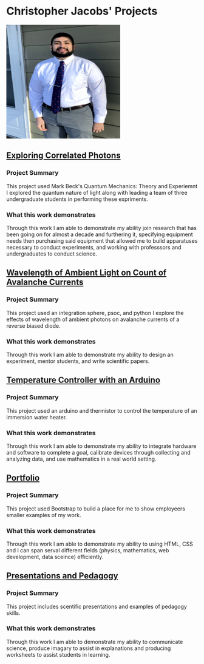 # Christopher Jacobs' Projects

<img src=https://github.com/jacobsc050/projects/blob/main/assets/image.png width="300" height="300">


## [Exploring Correlated Photons](https://github.com/jacobsc050/quantum-mechanics)



### Project Summary

This project used Mark Beck's Quantum Mechanics: Theory and Experiemnt I explored the quantum nature of light along with leading a team of three undergraduate students in performing these expriments.

### What this work demonstrates

Through this work I am able to demonstrate my ability join research that has been going on for almost a decade and furthering it, specifying equipment needs then purchasing said equipment that allowed me to build apparatuses necessary to conduct experiments, and working with professsors and undergraduates to conduct science. 

## [Wavelength of  Ambient Light on Count of Avalanche Currents](https://github.com/jacobsc050/senior-thesis)

### Project Summary

This project used an integration sphere, psoc, and python I explore the effects of wavelength of ambient photons on avalanche currents of a reverse biased diode.

### What this work demonstrates

Through this work I am able to demonstrate my ability to design an experiment, mentor students, and write scientific papers.  


## [Temperature Controller with an Arduino](https://github.com/jacobsc050/temperature-controller-arduino)

### Project Summary

This project used an arduino and thermistor to control the temperature of an immersion water heater.

### What this work demonstrates

Through this work I am able to demonstrate my ability to integrate hardware and software to complete a goal, calibrate devices through collecting and analyzing data, and use mathematics in a real world setting.  

## [Portfolio](https://jacobsc050.github.io/portfolio/)

### Project Summary

This project used Bootstrap to build a place for me to show employeers smaller examples of my work.

### What this work demonstrates

Through this work I am able to demonstrate my ability to using HTML, CSS and I can span serval different fields (physics, mathematics, web development, data sceince) efficiently.


## [Presentations and Pedagogy](https://github.com/jacobsc050/presentations-and-pedagogy)

### Project Summary

This project includes scentific presentations and examples of pedagogy skills.

### What this work demonstrates

Through this work I am able to demonstrate my ability to communicate science, produce imagary to assist in explanations and producing worksheets to assist students in learning.

